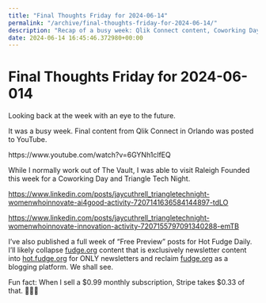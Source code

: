 ```yaml
---
title: "Final Thoughts Friday for 2024-06-14"
permalink: "/archive/final-thoughts-friday-for-2024-06-14/"
description: "Recap of a busy week: Qlik Connect content, Coworking Day, Triangle Tech Night, and Hot Fudge Daily updates. 🔥💼📈"
date: 2024-06-14 16:45:46.372980+00:00
---
```


<!-- buttondown-editor-mode: plaintext --><h1>Final Thoughts Friday for 2024-06-014</h1><p>Looking back at the week with an eye to the future.</p><p style="text-align: start">It was a busy week. Final content from Qlik Connect in Orlando was posted to YouTube.</p><p>https://www.youtube.com/watch?v=6GYNh1clfEQ</p><p>While I normally work out of The Vault, I was able to visit Raleigh Founded this week for a Coworking Day and Triangle Tech Night.</p><p><a target="_blank" rel="noopener noreferrer nofollow" href="https://www.linkedin.com/posts/jaycuthrell_triangletechnight-womenwhoinnovate-ai4good-activity-7207141636584144897-tdLO">https://www.linkedin.com/posts/jaycuthrell_triangletechnight-womenwhoinnovate-ai4good-activity-7207141636584144897-tdLO</a></p><p><a target="_blank" rel="noopener noreferrer nofollow" href="https://www.linkedin.com/posts/jaycuthrell_triangletechnight-womenwhoinnovate-innovation-activity-7207155797091340288-emTB">https://www.linkedin.com/posts/jaycuthrell_triangletechnight-womenwhoinnovate-innovation-activity-7207155797091340288-emTB</a></p><p>I’ve also published a full week of “Free Preview” posts for Hot Fudge Daily. I’ll likely collapse <a target="_blank" rel="noopener noreferrer nofollow" href="http://fudge.org">fudge.org</a> content that is exclusively newsletter content into <a target="_blank" rel="noopener noreferrer nofollow" href="http://hot.fudge.org">hot.fudge.org</a> for ONLY newsletters and reclaim <a target="_blank" rel="noopener noreferrer nofollow" href="http://fudge.org">fudge.org</a> as a blogging platform. We shall see.</p><p>Fun fact: When I sell a $0.99 monthly subscription, Stripe takes $0.33 of that. 🤯🧐💸</p><ol class="footnotes"></ol>